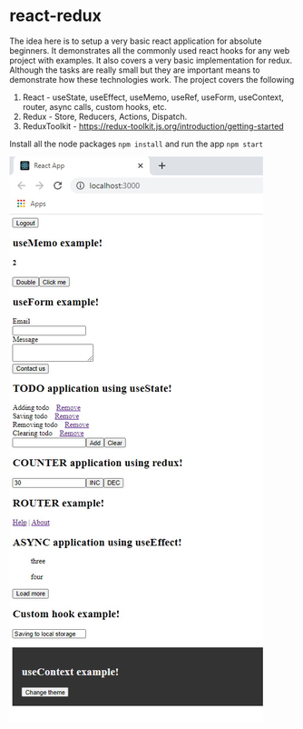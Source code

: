 # react-redux

The idea here is to setup a very basic react application for absolute beginners. It demonstrates all the commonly used react hooks for any web project with examples. It also covers a very basic implementation for redux. Although the tasks are really small but they are important means to demonstrate how these technologies work. The project covers the following

1. React - useState, useEffect, useMemo, useRef, useForm, useContext, router, async calls, custom hooks, etc.
2. Redux - Store, Reducers, Actions, Dispatch.
3. ReduxToolkit - https://redux-toolkit.js.org/introduction/getting-started

Install all the node packages `npm install`
and run the app `npm start`

<img src="Application.jpg" />
